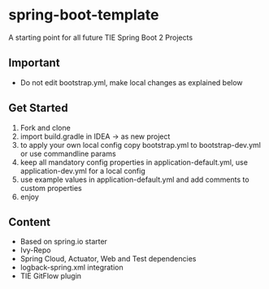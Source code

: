 # spring-boot-template
A starting point for all future TIE Spring Boot 2 Projects

## Important
* Do not edit bootstrap.yml, make local changes as explained below

## Get Started
1. Fork and clone
2. import build.gradle in IDEA -> as new project
3. to apply your own local config copy bootstrap.yml to bootstrap-dev.yml or use commandline params
4. keep all mandatory config properties in application-default.yml, use application-dev.yml for a local config
5. use example values in application-default.yml and add comments to custom properties
6. enjoy

## Content
* Based on spring.io starter
* Ivy-Repo
* Spring Cloud, Actuator, Web and Test dependencies
* logback-spring.xml integration
* TIE GitFlow plugin
